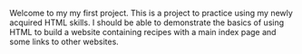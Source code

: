 Welcome to my my first project. This is a project to practice using my newly acquired HTML skills. I should be able to demonstrate the basics of using HTML to build a website containing recipes with a main index page and some links to other websites.
